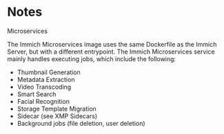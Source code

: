 # Notes

Microservices

The Immich Microservices image uses the same Dockerfile as the Immich Server, but with a different entrypoint. The Immich Microservices service mainly handles executing jobs, which include the following:

- Thumbnail Generation
- Metadata Extraction
- Video Transcoding
- Smart Search
- Facial Recognition
- Storage Template Migration
- Sidecar (see XMP Sidecars)
- Background jobs (file deletion, user deletion)
